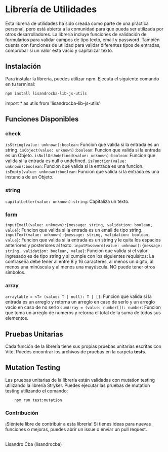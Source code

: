 # Librería de Utilidades

Esta librería de utilidades ha sido creada como parte de una práctica personal, pero está abierta a la comunidad para que pueda ser utilizada por otros desarrolladores. La librería incluye funciones de validación de formularios para validar campos de tipo texto, email y password. También cuenta con funciones de utilidad para validar diferentes tipos de entradas, comprobar si un valor está vacío y capitalizar texto.

## Instalación

Para instalar la librería, puedes utilizar npm. Ejecuta el siguiente comando en tu terminal:

```bash
npm install lisandrocba-lib-js-utils
```

import * as utils from 'lisandrocba-lib-js-utils'

## Funciones Disponibles

### check
`isString(value: unknown):boolean`: Funcion que valida si la entrada es un string.
`isObject(value: unknown):boolean`: Funcion que valida si la entrada es un Objeto.
`isNullOrUndefined(value: unknown):boolean`: Funcion que valida si la entrada es null o undefined.
`isFunction(value: unknown):boolean`: Funcion que valida si la entrada es una funcion.
`isEmpty(value: unknown):boolean`: Funcion que valida si la entrada es una instancia de un Objeto.

### string
`capitalLetter(value: unknown):string`: Capitaliza un texto.

### form
`inputEmail(value: unknown):{message: string, validation: boolean, value}`: Funcion que valida si la entrada es un email de tipo string.
`inputText(value: unknown):{message: string, validation: boolean, value}`: Funcion que valida si la entrada es un string y le quita los espacios anteriores y posteriores al texto.
`inputPassword(value: unknown):{message: string, validation: boolean, value}`: Funcion que valida si el valor ingresado es de tipo string y si cumple con los siguientes requisitos: La contraseña debe tener al entre 8 y 16 caracteres, al menos un dígito, al menos una minúscula y al menos una mayúscula. NO puede tener otros símbolos.

### array
`arraylable = <T> (value: T | null): T | []`: Funcion que valida si la entrada es un arreglo y retorna un arreglo en caso de serlo y un arreglo vacio en caso de no serlo
`sumArray = (value: number[]): number`: Funcion que toma un arreglo de numeros y retorna el total de la suma de todos sus elementos.


## Pruebas Unitarias

Cada función de la librería tiene sus propias pruebas unitarias escritas con Vite. Puedes encontrar los archivos de pruebas en la carpeta __tests__.

## Mutation Testing
Las pruebas unitarias de la librería están validadas con mutation testing utilizando la librería Stryker. Puedes ejecutar las pruebas de mutation testing utilizando el comando:
```
    npm run test:mutation
```


### Contribución
¡Siéntete libre de contribuir a esta librería! Si tienes ideas para nuevas funciones o mejoras, puedes abrir un issue o enviar un pull request.

##
Lisandro Cba (lisandrocba)